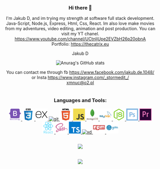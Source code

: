 <div align="center">

### Hi there 👋


I'm Jakub D, and im trying my strength at software full stack development. Java-Script, Node.js, Express, Html, Css, React. Im also love make movies from my adventures, video editing, animation and post production. You can visit my YT chanel. https://www.youtube.com/channel/UCtnIjUpe2EVZbH26p20obnA
<br/>
Portfolio:
https://thecatrix.eu

Jakub D


![Anurag's GitHub stats](https://github-readme-stats.vercel.app/api?username=xmNuc&theme=tokyonight&hide=prs,issues,contribs)


You can contact me through fb https://www.facebook.com/jakub.de.1048/ <br>
or Insta https://www.instagram.com/_stormedit_/ <br>
  xmnuc@o2.pl<br>
<br>


<h3 align="center">Languages and Tools:</h3>

<p align="center">
  <a href="https://getbootstrap.com" target="_blank"> <img src="https://raw.githubusercontent.com/devicons/devicon/master/icons/bootstrap/bootstrap-plain-wordmark.svg" alt="bootstrap" width="40" height="40"/> </a>
 <a href="https://www.w3schools.com/css/" target="_blank"> <img src="https://raw.githubusercontent.com/devicons/devicon/master/icons/css3/css3-original-wordmark.svg" alt="css3" width="40" height="40"/> </a> 
 <a href="https://expressjs.com/" target="_blank"> <img src="https://github.com/devicons/devicon/blob/master/icons/express/express-original.svg" alt="Express" width="40" height="40"/> </a>  
 <a href="https://git-scm.com/" target="_blank"> <img src="https://www.vectorlogo.zone/logos/git-scm/git-scm-icon.svg" alt="git" width="40" height="40"/> </a>
  <a href="https://www.w3schools.com/html/" target="_blank"> <img src="https://github.com/devicons/devicon/blob/master/icons/html5/html5-original-wordmark.svg" alt="HTML5" width="40" height="40"/> </a>
 <a href="https://developer.mozilla.org/en-US/docs/Web/JavaScript" target="_blank"> <img src="https://raw.githubusercontent.com/devicons/devicon/master/icons/javascript/javascript-original.svg" alt="javascript" width="40" height="40"/> </a>
  <a href="https://www.mongodb.com/" target="_blank"> <img src="https://raw.githubusercontent.com/devicons/devicon/2ae2a900d2f041da66e950e4d48052658d850630/icons/mongodb/mongodb-original-wordmark.svg" alt="mongodb" width="40" height="40"/> </a>
  <a href="https://www.mysql.com/" target="_blank"> <img src="https://github.com/devicons/devicon/blob/master/icons/mysql/mysql-original-wordmark.svg" alt="mysql" width="40" height="40"/> </a>
 <a href="https://nodejs.org" target="_blank"> <img src="https://raw.githubusercontent.com/devicons/devicon/master/icons/nodejs/nodejs-plain.svg" alt="nodejs" width="40" height="40"/> </a> 
<a href="https://www.photoshop.com/en" target="_blank"> <img src="https://raw.githubusercontent.com/devicons/devicon/master/icons/photoshop/photoshop-line.svg" alt="photoshop" width="40" height="40"/> </a>
 <a href="https://www.adobe.com/products/premiere.html" target="_blank"> <img src="https://github.com/devicons/devicon/blob/master/icons/premierepro/premierepro-original.svg" alt="premiere" width="40" height="40"/> </a>
 <a href="https://reactjs.org/" target="_blank"> <img src="https://raw.githubusercontent.com/devicons/devicon/master/icons/react/react-original-wordmark.svg" alt="react" width="40" height="40"/> </a> 
  <a href="https://sass-lang.com/" target="_blank"> <img src="https://raw.githubusercontent.com/devicons/devicon/2ae2a900d2f041da66e950e4d48052658d850630/icons/sass/sass-original.svg" alt="react" width="40" height="40"/> </a> 
  <a href="https://www.typescriptlang.org/" target="_blank"> <img src="https://github.com/devicons/devicon/blob/master/icons/typescript/typescript-original.svg" alt="react" width="40" height="40"/> </a>
  <a href="https://www.adobe.com/products/xd.html" target="_blank"> <img src="https://cdn.worldvectorlogo.com/logos/adobe-xd.svg" alt="xd" width="40" height="40"/> </a>
  <a href="https://www.npmjs.com/" target="_blank"> <img src="https://github.com/devicons/devicon/blob/master/icons/npm/npm-original-wordmark.svg" alt="xd" width="40" height="40"/> </a> 
<a href="https://yarnpkg.com/" target="_blank"> <img src="https://github.com/devicons/devicon/blob/master/icons/yarn/yarn-original-wordmark.svg" alt="xd" width="40" height="40"/> </a> 
</p>
<br />

<div align="center">
  <img src="https://github-readme-stats.vercel.app/api/top-langs/?username=xmNuc&layout=compact&theme=tokyonight" />
</div>
<br />

![](https://komarev.com/ghpvc/?username=xmNuc&color=ff69b4)
</div>
